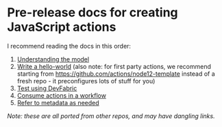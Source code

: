# Pre-release docs for creating JavaScript actions

I recommend reading the docs in this order:
1. [Understanding the model](actions-model.md)
2. [Write a hello-world](javascript-walkthrough.md) (also note: for first party actions, we recommend starting from https://github.com/actions/node12-template instead of a fresh repo - it preconfigures lots of stuff for you)
3. [Test using DevFabric](testing-with-devfabric.md)
4. [Consume actions in a workflow](workflow.md)
5. [Refer to metadata as needed](metadata.md)

_Note: these are all ported from other repos, and may have dangling links._
